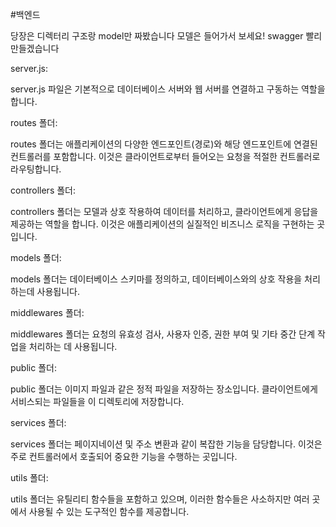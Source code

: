 #백엔드

당장은 디렉터리 구조랑 model만 짜봤습니다 
모델은 들어가서 보세요!
swagger 빨리 만들겠습니다

server.js:

server.js 파일은 기본적으로 데이터베이스 서버와 웹 서버를 연결하고 구동하는 역할을 합니다.

routes 폴더:

routes 폴더는 애플리케이션의 다양한 엔드포인트(경로)와 해당 엔드포인트에 연결된 컨트롤러를 포함합니다. 이것은 클라이언트로부터 들어오는 요청을 적절한 컨트롤러로 라우팅합니다.

controllers 폴더:

controllers 폴더는 모델과 상호 작용하여 데이터를 처리하고, 클라이언트에게 응답을 제공하는 역할을 합니다. 이것은 애플리케이션의 실질적인 비즈니스 로직을 구현하는 곳입니다.

models 폴더:

models 폴더는 데이터베이스 스키마를 정의하고, 데이터베이스와의 상호 작용을 처리하는데 사용됩니다.

middlewares 폴더:

middlewares 폴더는 요청의 유효성 검사, 사용자 인증, 권한 부여 및 기타 중간 단계 작업을 처리하는 데 사용됩니다.

public 폴더:

public 폴더는 이미지 파일과 같은 정적 파일을 저장하는 장소입니다. 클라이언트에게 서비스되는 파일들을 이 디렉토리에 저장합니다.

services 폴더:

services 폴더는 페이지네이션 및 주소 변환과 같이 복잡한 기능을 담당합니다. 이것은 주로 컨트롤러에서 호출되어 중요한 기능을 수행하는 곳입니다.

utils 폴더:

utils 폴더는 유틸리티 함수들을 포함하고 있으며, 이러한 함수들은 사소하지만 여러 곳에서 사용될 수 있는 도구적인 함수를 제공합니다.
